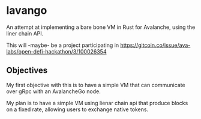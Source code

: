 # lavango
An attempt at implementing a bare bone VM in Rust for Avalanche, using the liner chain API.

This will -maybe- be a project participating in https://gitcoin.co/issue/ava-labs/open-defi-hackathon/3/100026354

## Objectives

My first objective with this is to have a simple VM that can communicate over gRpc with an AvalancheGo node.

My plan is to have a simple VM using lienar chain api that produce blocks on a fixed rate, allowing users to exchange 
native tokens.


